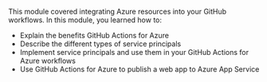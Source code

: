 This module covered integrating Azure resources into your GitHub workflows. In this module, you learned how to:

* Explain the benefits GitHub Actions for Azure
* Describe the different types of service principals
* Implement service principals and use them in your GitHub Actions for Azure workflows
* Use GitHub Actions for Azure to publish a web app to Azure App Service 
